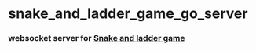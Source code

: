 # snake_and_ladder_game_go_server

### websocket server for [Snake and ladder game](https://github.com/htoopyaelinn56/snake_and_ladder_game_flutter)
